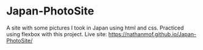 # Japan-PhotoSite
A site with some pictures I took in Japan using html and css. Practiced using flexbox with this project. Live site: https://nathanmof.github.io/Japan-PhotoSite/
